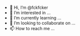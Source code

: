 - 👋 Hi, I’m @fckfcker
- 👀 I’m interested in ...
- 🌱 I’m currently learning ...
- 💞️ I’m looking to collaborate on ...
- 📫 How to reach me ...

<!---
fckfcker/fckfcker is a ✨ special ✨ repository because its `README.md` (this file) appears on your GitHub profile.
You can click the Preview link to take a look at your changes.
--->
